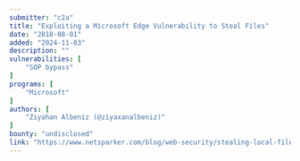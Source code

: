 ```yaml
---
submitter: "c2a"
title: "Exploiting a Microsoft Edge Vulnerability to Steal Files"
date: "2018-08-01"
added: "2024-11-03"
description: ""
vulnerabilities: [
    "SOP bypass"
]
programs: [
    "Microsoft"
]
authors: [
    "Ziyahan Albeniz (@ziyaxanalbeniz)"
]
bounty: "undisclosed"
link: "https://www.netsparker.com/blog/web-security/stealing-local-files-with-simple-html-file/"
---
```




